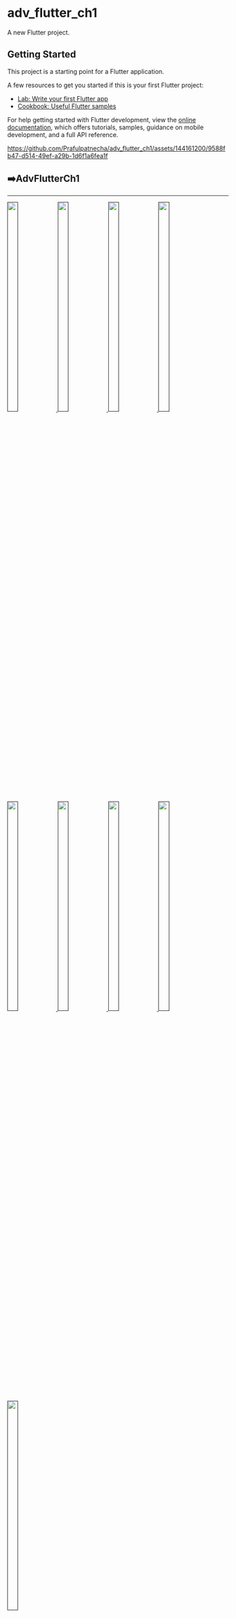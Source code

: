 # adv_flutter_ch1

A new Flutter project.

## Getting Started

This project is a starting point for a Flutter application.

A few resources to get you started if this is your first Flutter project:

- [Lab: Write your first Flutter app](https://docs.flutter.dev/get-started/codelab)
- [Cookbook: Useful Flutter samples](https://docs.flutter.dev/cookbook)

For help getting started with Flutter development, view the
[online documentation](https://docs.flutter.dev/), which offers tutorials,
samples, guidance on mobile development, and a full API reference.


https://github.com/Prafulpatnecha/adv_flutter_ch1/assets/144161200/9588fb47-d514-49ef-a29b-1d6f1a6fea1f


<h2>➡️AdvFlutterCh1 </h2>
<hr>
<p>
<a href ="">
<img src="https://github.com/Prafulpatnecha/adv_flutter_ch1/blob/master/Screenshot_20240705_192002.png" width="22%" Height="35%">
<img src="https://github.com/Prafulpatnecha/adv_flutter_ch1/blob/master/Screenshot_20240705_191950.png" width="22%" Height="35%">
<img src="https://github.com/Prafulpatnecha/adv_flutter_ch1/blob/master/img1.png" width="22%" Height="35%">
<img src="https://github.com/Prafulpatnecha/adv_flutter_ch1/blob/master/img2.png" width="22%" Height="35%">
<img src="https://github.com/Prafulpatnecha/adv_flutter_ch1/blob/master/img3.png" width="22%" Height="35%">
<img src="https://github.com/Prafulpatnecha/adv_flutter_ch1/blob/master/img4.png" width="22%" Height="35%">
<img src="https://github.com/Prafulpatnecha/adv_flutter_ch1/blob/master/img5.png" width="22%" Height="35%">
<img src="https://github.com/Prafulpatnecha/adv_flutter_ch1/blob/master/img6.png" width="22%" Height="35%">
<img src="https://github.com/Prafulpatnecha/adv_flutter_ch1/blob/master/img7.png" width="22%" Height="35%">


</a>
</p>
<hr>


https://github.com/Prafulpatnecha/adv_flutter_ch1/assets/144161200/812ab0e6-3477-4300-9f32-75f875bf47b5




# AdvFlutterCh1


## Run Locally

Dark And Light Mode

```bash
class _MyAppState extends State<MyApp> {
  @override
  Widget build(BuildContext context) {
    Timer.periodic(Duration(milliseconds: 1), (timer) {
      setState(() {

      });
    },);
    return MaterialApp(
      debugShowCheckedModeBanner: false,
      darkTheme: ThemeData.dark(),
      theme: ThemeData.light(),
      themeMode: isDark?ThemeMode.dark:ThemeMode.light,
      routes: AppRoutes.routes,
    );
  }
}
```

command Part

```bash
    darkTheme: ThemeData.dark(),
    theme: ThemeData.light(),
    themeMode: isDark?ThemeMode.dark:ThemeMode.light,
```

globle keys

```bash
    bool isDark=false;
    Color colorYellow=const Color(0xffFFCC00);
    Color colorRed=const Color(0xffFD3B31);
```

Command Run Button Full Details

```bash
        GestureDetector(
                onTap: () {
                  setState(() {
                    isDark=false;
                  });
                },
                child: Padding(
                  padding: const EdgeInsets.all(10.0),
                  child: Container(
                    height:115,
                    width: double.infinity,
                    decoration: BoxDecoration(
                    color: colorYellow,
                      borderRadius: BorderRadius.circular(15),
                    ),
                    alignment: Alignment.center,
                    child: Text('Light Icon',style: TextStyle(color: isDark?Colors.white:Colors.black,fontWeight: FontWeight.bold,fontSize: 25),),
                  ),
                ),
              ),
              GestureDetector(
                onTap: () {
                  setState(() {
                    isDark=true;
                  });
                },
                child: Padding(
                  padding: const EdgeInsets.all(10.0),
                  child: Container(
                    height:115,
                    width: double.infinity,
                    decoration: BoxDecoration(
                    color: colorRed,
                      borderRadius: BorderRadius.circular(15),
                    ),
                    alignment: Alignment.center,
                    child: Text('Dark Icon',style: TextStyle(color: isDark?Colors.white:Colors.black,fontWeight: FontWeight.bold,fontSize: 25),),
                  ),
                ),
              ),
```

###
<h1></h1>
<h3 align="center"><i>1.3 Provider Tree</i></h3>
<h1></h1>
<div align="center">
  <img src="https://github.com/Prafulpatnecha/adv_flutter_ch1/assets/144161200/034c2da5-0b07-4ac0-a50a-aecf5fc23680" height=450px hspace=20>
</div>

## What Is State Management?

State Management in Flutter, everything is a widget. The widget can be classified into two categories, one is a Stateless widget, and another is a Stateful widget. The Stateless widget does not have any internal state. It means once it is built, we cannot change or modify it until they are initialized again. On the other hand, a Stateful widget is dynamic and has a state. It means we can modify it easily throughout its lifecycle without reinitialized it again.

## What is provider And how to use definition?

~ A provider is a person who gives someone something they need. If your parents both have jobs so they can feed you and buy you what you need, you can call them providers.

~ In Flutter, a "provider" refers to a design pattern and a package that helps manage state in your application. It's commonly used to efficiently share and update data between different parts of your app, such as widgets, without the need for prop drilling (passing data through multiple widget layers).



###

<h1></h1>
<h3 align="center"><i>1.4 Provider & Change Theme using Provider</i></h3>
<h1></h1>
<div align="center">
<img src="https://github.com/Prafulpatnecha/adv_flutter_ch1/blob/master/provider_image_1.png" width="22%" Height="35%">
<img src="https://github.com/Prafulpatnecha/adv_flutter_ch1/blob/master/provider_image_2.png" width="22%" Height="35%">
</div>


https://github.com/Prafulpatnecha/adv_flutter_ch1/assets/144161200/2f2a4577-474a-4d48-b387-cdb7436b551f

###

<h1></h1>
<h3 align="center"><i>1.5 Quotes Data Solving with Provider</i></h3>
<h1></h1>
<div align="center">
<img src="https://github.com/Prafulpatnecha/adv_flutter_ch1/blob/master/quotes_app.png" height=450px hspace=20>

</div>

https://github.com/Prafulpatnecha/adv_flutter_ch1/assets/144161200/a1c8e552-1216-4693-b5ca-74381bba5b6c


###
<h1></h1>
<h3 align="center"><i>1.5 One Time Intro Screen in Flutter (intro png 1)</i></h3>
<h1></h1>
<div align="center">
<img src="https://github.com/Prafulpatnecha/adv_flutter_ch1/blob/master/intro_image_1.png" height=450px hspace=20>
<img src="https://github.com/Prafulpatnecha/adv_flutter_ch1/blob/master/intro_image_2.png" height=450px hspace=20>
<img src="https://github.com/Prafulpatnecha/adv_flutter_ch1/blob/master/intro_image_3.png" height=450px hspace=20>

</div>

<h1></h1>
<div align="center">
<a href="https://github.com/Prafulpatnecha/adv_flutter_ch1/tree/master/lib/introscreen">-> Code File Link <-</a>
</div>
<h1></h1>

https://github.com/user-attachments/assets/348aae2f-02de-43c3-87b5-59181af45456


###
<h1></h1>
<h3 align="center"><i>1.5 One Time Intro Screen in Flutter</i></h3>
<h1></h1>
<div align="center">
<img src="https://github.com/Prafulpatnecha/adv_flutter_ch1/blob/master/link_image.png" height=450px hspace=20>

</div>

<h1></h1>
<div align="center">
<a href="https://github.com/Prafulpatnecha/adv_flutter_ch1/blob/master/lib/contact_us_page/view/home/contact_page.dart">-> Code File Link <-</a>
</div>
<h1></h1>


https://github.com/user-attachments/assets/02b26582-04d5-412e-b048-f4f3a0c383b3


